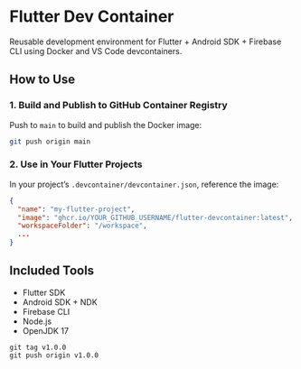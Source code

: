 # Flutter Dev Container

Reusable development environment for Flutter + Android SDK + Firebase CLI using Docker and VS Code devcontainers.

## How to Use

### 1. Build and Publish to GitHub Container Registry
Push to `main` to build and publish the Docker image:

```bash
git push origin main
```

### 2. Use in Your Flutter Projects
In your project’s `.devcontainer/devcontainer.json`, reference the image:

```json
{
  "name": "my-flutter-project",
  "image": "ghcr.io/YOUR_GITHUB_USERNAME/flutter-devcontainer:latest",
  "workspaceFolder": "/workspace",
  ...
}
```

## Included Tools
- Flutter SDK
- Android SDK + NDK
- Firebase CLI
- Node.js
- OpenJDK 17


```
git tag v1.0.0
git push origin v1.0.0
```